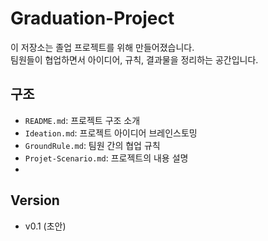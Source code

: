 # Graduation-Project

이 저장소는 졸업 프로젝트를 위해 만들어졌습니다.  
팀원들이 협업하면서 아이디어, 규칙, 결과물을 정리하는 공간입니다.

## 구조
- `README.md`: 프로젝트 구조 소개
- `Ideation.md`: 프로젝트 아이디어 브레인스토밍
- `GroundRule.md`: 팀원 간의 협업 규칙
- `Projet-Scenario.md`: 프로젝트의 내용 설명
- 
## Version
- v0.1 (초안)
